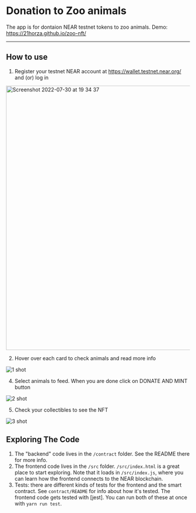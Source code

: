 Donation to Zoo animals
======
The app is for dontaion NEAR testnet tokens to zoo animals. 
Demo: https://21horza.github.io/zoo-nft/

----
How to use
----
1. Register your testnet NEAR account at https://wallet.testnet.near.org/ and (or) log in

<img width="722" alt="Screenshot 2022-07-30 at 19 34 37" src="https://user-images.githubusercontent.com/81642088/181913719-5548a7c5-9cce-4ebd-8d9b-ac00aa10f3dd.png">


2. Hover over each card to check animals and read more info
   
![1 shot](https://user-images.githubusercontent.com/81642088/181914286-8e2d0370-6739-494b-9ac7-36df29e090fc.gif)


4. Select animals to feed. When you are done click on DONATE AND MINT button
   
![2 shot](https://user-images.githubusercontent.com/81642088/181914400-dfb2af31-b078-47a9-887e-3eeb1f03e2eb.gif)


5. Check your collectibles to see the NFT
   
![3 shot](https://user-images.githubusercontent.com/81642088/181914454-f268714f-15c9-4229-b387-2cc4bed2a947.gif)


Exploring The Code
----

1. The "backend" code lives in the `/contract` folder. See the README there for
   more info.
2. The frontend code lives in the `/src` folder. `/src/index.html` is a great
   place to start exploring. Note that it loads in `/src/index.js`, where you
   can learn how the frontend connects to the NEAR blockchain.
3. Tests: there are different kinds of tests for the frontend and the smart
   contract. See `contract/README` for info about how it's tested. The frontend
   code gets tested with [jest]. You can run both of these at once with `yarn
   run test`.

